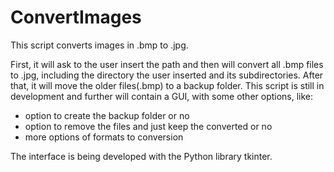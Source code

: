 # ConvertImages
This script converts images in .bmp to .jpg. 

First, it will ask to the user insert the path and then will convert all .bmp files to .jpg, including the directory the user inserted and its subdirectories.
After that, it will move the older files(.bmp) to a backup folder.
This script is still in development and further will contain a GUI, with some other options, like:
- option to create the backup folder or no
- option to remove the files and just keep the converted or no
- more options of formats to conversion

The interface is being developed with the Python library tkinter.
